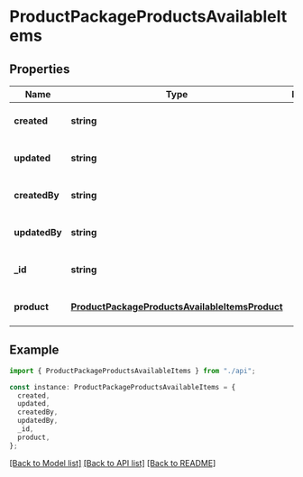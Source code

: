 # ProductPackageProductsAvailableItems

## Properties

| Name          | Type                                                                                              | Description | Notes                             |
| ------------- | ------------------------------------------------------------------------------------------------- | ----------- | --------------------------------- |
| **created**   | **string**                                                                                        |             | [optional] [default to undefined] |
| **updated**   | **string**                                                                                        |             | [optional] [default to undefined] |
| **createdBy** | **string**                                                                                        |             | [optional] [default to undefined] |
| **updatedBy** | **string**                                                                                        |             | [optional] [default to undefined] |
| **\_id**      | **string**                                                                                        |             | [optional] [default to undefined] |
| **product**   | [**ProductPackageProductsAvailableItemsProduct**](ProductPackageProductsAvailableItemsProduct.md) |             | [optional] [default to undefined] |

## Example

```typescript
import { ProductPackageProductsAvailableItems } from "./api";

const instance: ProductPackageProductsAvailableItems = {
  created,
  updated,
  createdBy,
  updatedBy,
  _id,
  product,
};
```

[[Back to Model list]](../README.md#documentation-for-models) [[Back to API list]](../README.md#documentation-for-api-endpoints) [[Back to README]](../README.md)
